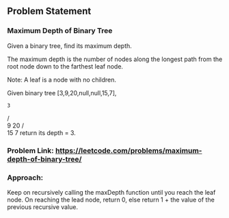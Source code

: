 ## Problem Statement

### Maximum Depth of Binary Tree
Given a binary tree, find its maximum depth.

The maximum depth is the number of nodes along the longest path from the root node down to the farthest leaf node.

Note: A leaf is a node with no children.

Given binary tree [3,9,20,null,null,15,7],

    3
   / \
  9  20
    /  \
   15   7
return its depth = 3.

### Problem Link: https://leetcode.com/problems/maximum-depth-of-binary-tree/

### Approach:
Keep on recursively calling the maxDepth function until you reach the leaf node. On reaching the lead node, return 0, else return 1 + the value of the previous recursive value.